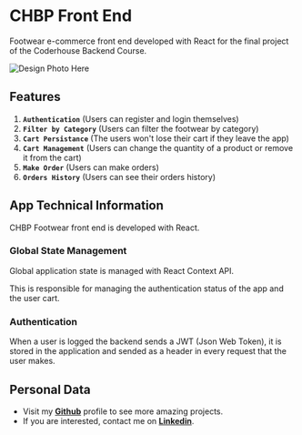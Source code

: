 # CHBP Front End

Footwear e-commerce front end developed with React for the final project of the Coderhouse Backend Course.

![Design Photo Here]()

## Features

1. **`Authentication`** (Users can register and login themselves)
2. **`Filter by Category`** (Users can filter the footwear by category)
3. **`Cart Persistance`** (The users won't lose their cart if they leave the app)
4. **`Cart Management`** (Users can change the quantity of a product or remove it from the cart)
5. **`Make Order`** (Users can make orders)
6. **`Orders History`** (Users can see their orders history)

## App Technical Information

CHBP Footwear front end is developed with React.

### Global State Management

Global application state is managed with React Context API.

This is responsible for managing the authentication status of the app and the user cart.

### Authentication

When a user is logged the backend sends a JWT (Json Web Token), it is stored in the application and sended as a header in every request that the user makes.

## Personal Data

- Visit my [**Github**](https://github.com/mathiramilo) profile to see more amazing projects.
- If you are interested, contact me on [**Linkedin**](https://www.linkedin.com/in/mathias-ramilo).
